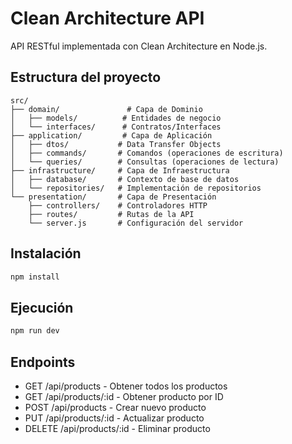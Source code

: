 # Clean Architecture API

API RESTful implementada con Clean Architecture en Node.js.

## Estructura del proyecto

```
src/
├── domain/               # Capa de Dominio
│   ├── models/          # Entidades de negocio
│   └── interfaces/      # Contratos/Interfaces
├── application/         # Capa de Aplicación
│   ├── dtos/           # Data Transfer Objects
│   ├── commands/       # Comandos (operaciones de escritura)
│   └── queries/        # Consultas (operaciones de lectura)
├── infrastructure/     # Capa de Infraestructura
│   ├── database/       # Contexto de base de datos
│   └── repositories/   # Implementación de repositorios
└── presentation/       # Capa de Presentación
    ├── controllers/    # Controladores HTTP
    ├── routes/         # Rutas de la API
    └── server.js       # Configuración del servidor
```

## Instalación

```bash
npm install
```

## Ejecución

```bash
npm run dev
```

## Endpoints

- GET /api/products - Obtener todos los productos
- GET /api/products/:id - Obtener producto por ID
- POST /api/products - Crear nuevo producto
- PUT /api/products/:id - Actualizar producto
- DELETE /api/products/:id - Eliminar producto
